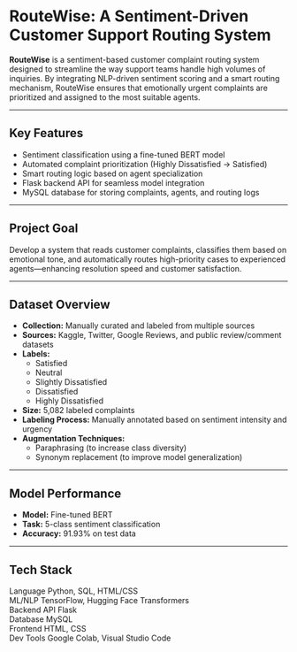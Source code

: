 # RouteWise: A Sentiment-Driven Customer Support Routing System

**RouteWise** is a sentiment-based customer complaint routing system designed to streamline the way support teams handle high volumes of inquiries. By integrating NLP-driven sentiment scoring and a smart routing mechanism, RouteWise ensures that emotionally urgent complaints are prioritized and assigned to the most suitable agents.

---

## Key Features

- Sentiment classification using a fine-tuned BERT model
- Automated complaint prioritization (Highly Dissatisfied → Satisfied)
- Smart routing logic based on agent specialization
- Flask backend API for seamless model integration
- MySQL database for storing complaints, agents, and routing logs
---

## Project Goal

Develop a system that reads customer complaints, classifies them based on emotional tone, and automatically routes high-priority cases to experienced agents—enhancing resolution speed and customer satisfaction.

---

## Dataset Overview

- **Collection:** Manually curated and labeled from multiple sources
- **Sources:** Kaggle, Twitter, Google Reviews, and public review/comment datasets
- **Labels:** 
  - Satisfied
  - Neutral
  - Slightly Dissatisfied
  - Dissatisfied
  - Highly Dissatisfied
- **Size:** 5,082 labeled complaints
- **Labeling Process:** Manually annotated based on sentiment intensity and urgency
- **Augmentation Techniques:**
  - Paraphrasing (to increase class diversity)
  - Synonym replacement (to improve model generalization)
---

## Model Performance

- **Model:** Fine-tuned BERT
- **Task:** 5-class sentiment classification
- **Accuracy:** 91.93% on test data

---

## Tech Stack

Language         Python, SQL, HTML/CSS \
ML/NLP           TensorFlow, Hugging Face Transformers \
Backend API      Flask \
Database         MySQL \
Frontend         HTML, CSS \
Dev Tools        Google Colab, Visual Studio Code
